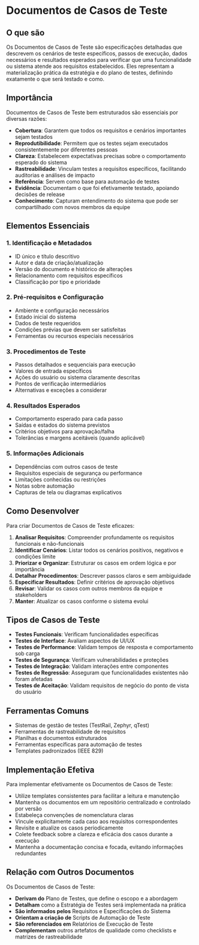 # Documentos de Casos de Teste

## O que são

Os Documentos de Casos de Teste são especificações detalhadas que descrevem os cenários de teste específicos, passos de execução, dados necessários e resultados esperados para verificar que uma funcionalidade ou sistema atende aos requisitos estabelecidos. Eles representam a materialização prática da estratégia e do plano de testes, definindo exatamente o que será testado e como.

## Importância

Documentos de Casos de Teste bem estruturados são essenciais por diversas razões:

- **Cobertura**: Garantem que todos os requisitos e cenários importantes sejam testados
- **Reprodutibilidade**: Permitem que os testes sejam executados consistentemente por diferentes pessoas
- **Clareza**: Estabelecem expectativas precisas sobre o comportamento esperado do sistema
- **Rastreabilidade**: Vinculam testes a requisitos específicos, facilitando auditorias e análises de impacto
- **Referência**: Servem como base para automação de testes
- **Evidência**: Documentam o que foi efetivamente testado, apoiando decisões de release
- **Conhecimento**: Capturam entendimento do sistema que pode ser compartilhado com novos membros da equipe

## Elementos Essenciais

### 1. Identificação e Metadados

- ID único e título descritivo
- Autor e data de criação/atualização
- Versão do documento e histórico de alterações
- Relacionamento com requisitos específicos
- Classificação por tipo e prioridade

### 2. Pré-requisitos e Configuração

- Ambiente e configuração necessários
- Estado inicial do sistema
- Dados de teste requeridos
- Condições prévias que devem ser satisfeitas
- Ferramentas ou recursos especiais necessários

### 3. Procedimentos de Teste

- Passos detalhados e sequenciais para execução
- Valores de entrada específicos
- Ações do usuário ou sistema claramente descritas
- Pontos de verificação intermediários
- Alternativas e exceções a considerar

### 4. Resultados Esperados

- Comportamento esperado para cada passo
- Saídas e estados do sistema previstos
- Critérios objetivos para aprovação/falha
- Tolerâncias e margens aceitáveis (quando aplicável)

### 5. Informações Adicionais

- Dependências com outros casos de teste
- Requisitos especiais de segurança ou performance
- Limitações conhecidas ou restrições
- Notas sobre automação
- Capturas de tela ou diagramas explicativos

## Como Desenvolver

Para criar Documentos de Casos de Teste eficazes:

1. **Analisar Requisitos**: Compreender profundamente os requisitos funcionais e não-funcionais
2. **Identificar Cenários**: Listar todos os cenários positivos, negativos e condições limite
3. **Priorizar e Organizar**: Estruturar os casos em ordem lógica e por importância
4. **Detalhar Procedimentos**: Descrever passos claros e sem ambiguidade
5. **Especificar Resultados**: Definir critérios de aprovação objetivos
6. **Revisar**: Validar os casos com outros membros da equipe e stakeholders
7. **Manter**: Atualizar os casos conforme o sistema evolui

## Tipos de Casos de Teste

- **Testes Funcionais**: Verificam funcionalidades específicas
- **Testes de Interface**: Avaliam aspectos de UI/UX
- **Testes de Performance**: Validam tempos de resposta e comportamento sob carga
- **Testes de Segurança**: Verificam vulnerabilidades e proteções
- **Testes de Integração**: Validam interações entre componentes
- **Testes de Regressão**: Asseguram que funcionalidades existentes não foram afetadas
- **Testes de Aceitação**: Validam requisitos de negócio do ponto de vista do usuário

## Ferramentas Comuns

- Sistemas de gestão de testes (TestRail, Zephyr, qTest)
- Ferramentas de rastreabilidade de requisitos
- Planilhas e documentos estruturados
- Ferramentas específicas para automação de testes
- Templates padronizados (IEEE 829)

## Implementação Efetiva

Para implementar efetivamente os Documentos de Casos de Teste:

- Utilize templates consistentes para facilitar a leitura e manutenção
- Mantenha os documentos em um repositório centralizado e controlado por versão
- Estabeleça convenções de nomenclatura claras
- Vincule explicitamente cada caso aos requisitos correspondentes
- Revisite e atualize os casos periodicamente
- Colete feedback sobre a clareza e eficácia dos casos durante a execução
- Mantenha a documentação concisa e focada, evitando informações redundantes

## Relação com Outros Documentos

Os Documentos de Casos de Teste:

- **Derivam do** Plano de Testes, que define o escopo e a abordagem
- **Detalham** como a Estratégia de Testes será implementada na prática
- **São informados pelos** Requisitos e Especificações do Sistema
- **Orientam a criação de** Scripts de Automação de Teste
- **São referenciados em** Relatórios de Execução de Teste
- **Complementam** outros artefatos de qualidade como checklists e matrizes de rastreabilidade
